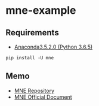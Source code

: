 # mne-example

## Requirements

- [Anaconda3.5.2.0 (Python 3.6.5)](https://www.anaconda.com/download/)
```
pip install -U mne
```

## Memo

- [MNE Repository](https://github.com/mne-tools/mne-python)
- [MNE Official Document](https://www.martinos.org/mne/stable/index.html)

